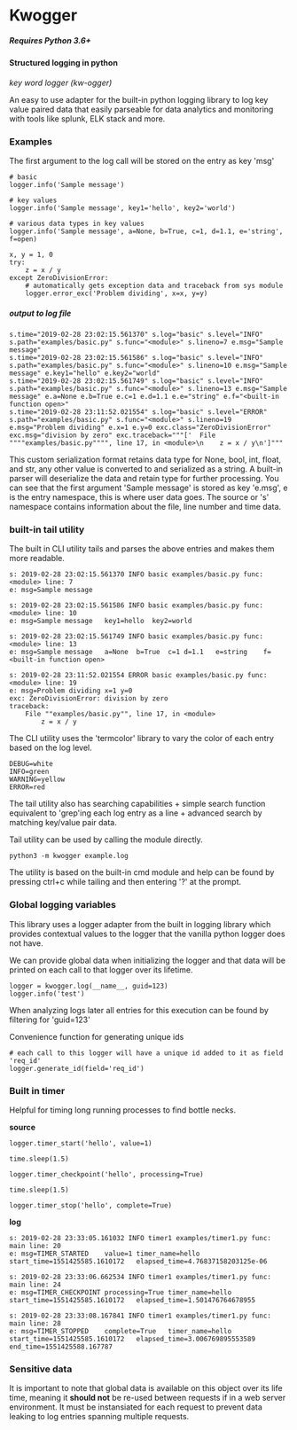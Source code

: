 # Kwogger
##### Requires Python 3.6+

#### Structured logging in python
_key word logger (kw-ogger)_

An easy to use adapter for the built-in python logging library to log key value paired data that easily parseable for data analytics and monitoring with tools like splunk, ELK stack and more.

### Examples
The first argument to the log call will be stored on the entry as key 'msg'


    # basic
    logger.info('Sample message')
    
    # key values
    logger.info('Sample message', key1='hello', key2='world')
    
    # various data types in key values
    logger.info('Sample message', a=None, b=True, c=1, d=1.1, e='string', f=open)
    
    x, y = 1, 0
    try:
        z = x / y
    except ZeroDivisionError:
        # automatically gets exception data and traceback from sys module
        logger.error_exc('Problem dividing', x=x, y=y)

##### output to log file

    s.time="2019-02-28 23:02:15.561370" s.log="basic" s.level="INFO" s.path="examples/basic.py" s.func="<module>" s.lineno=7 e.msg="Sample message"
    s.time="2019-02-28 23:02:15.561586" s.log="basic" s.level="INFO" s.path="examples/basic.py" s.func="<module>" s.lineno=10 e.msg="Sample message" e.key1="hello" e.key2="world"
    s.time="2019-02-28 23:02:15.561749" s.log="basic" s.level="INFO" s.path="examples/basic.py" s.func="<module>" s.lineno=13 e.msg="Sample message" e.a=None e.b=True e.c=1 e.d=1.1 e.e="string" e.f="<built-in function open>"
    s.time="2019-02-28 23:11:52.021554" s.log="basic" s.level="ERROR" s.path="examples/basic.py" s.func="<module>" s.lineno=19 e.msg="Problem dividing" e.x=1 e.y=0 exc.class="ZeroDivisionError" exc.msg="division by zero" exc.traceback="""['  File """"examples/basic.py"""", line 17, in <module>\n    z = x / y\n']"""

This custom serialization format retains data type for None, bool, int, float, and str, any other value is converted to and serialized as a string. A built-in parser will deserialize the data and retain type for further processing. You can see that the first argument 'Sample message' is stored as key 'e.msg', e is the entry namespace, this is where user data goes. The source or 's' namespace contains information about the file, line number and time data. 
### built-in tail utility
The built in CLI utility tails and parses the above entries and makes them more readable.

    s: 2019-02-28 23:02:15.561370 INFO basic examples/basic.py func: <module> line: 7
    e: msg=Sample message
    
    s: 2019-02-28 23:02:15.561586 INFO basic examples/basic.py func: <module> line: 10
    e: msg=Sample message	key1=hello	key2=world
    
    s: 2019-02-28 23:02:15.561749 INFO basic examples/basic.py func: <module> line: 13
    e: msg=Sample message	a=None	b=True	c=1	d=1.1	e=string	f=<built-in function open>
    
    s: 2019-02-28 23:11:52.021554 ERROR basic examples/basic.py func: <module> line: 19
    e: msg=Problem dividing	x=1	y=0
    exc: ZeroDivisionError: division by zero
    traceback:
        File ""examples/basic.py"", line 17, in <module>
            z = x / y
            
The CLI utility uses the 'termcolor' library to vary the color of each entry based on the log level.

    DEBUG=white
    INFO=green
    WARNING=yellow
    ERROR=red
    
The tail utility also has searching capabilities
    + simple search function equivalent to 'grep'ing each log entry as a line 
    + advanced search by matching key/value pair data.

Tail utility can be used by calling the module directly.
    
    python3 -m kwogger example.log
    
The utility is based on the built-in cmd module and help can be found by pressing ctrl+c while tailing and then entering '?' at the prompt.

### Global logging variables
This library uses a logger adapter from the built in logging library which provides contextual values to the logger that the vanilla python logger does not have.

We can provide global data when initializing the logger and that data will be printed on each call to that logger over its lifetime.

    logger = kwogger.log(__name__, guid=123)
    logger.info('test')
    
When analyzing logs later all entries for this execution can be found by filtering for 'guid=123'

Convenience function for generating unique ids

    # each call to this logger will have a unique id added to it as field 'req_id'
    logger.generate_id(field='req_id')
    
### Built in timer
Helpful for timing long running processes to find bottle necks.

**source**

    logger.timer_start('hello', value=1)

    time.sleep(1.5)

    logger.timer_checkpoint('hello', processing=True)

    time.sleep(1.5)

    logger.timer_stop('hello', complete=True)
    
**log**
    
    s: 2019-02-28 23:33:05.161032 INFO timer1 examples/timer1.py func: main line: 20
    e: msg=TIMER_STARTED	value=1	timer_name=hello	start_time=1551425585.1610172	elapsed_time=4.76837158203125e-06
    
    s: 2019-02-28 23:33:06.662534 INFO timer1 examples/timer1.py func: main line: 24
    e: msg=TIMER_CHECKPOINT	processing=True	timer_name=hello	start_time=1551425585.1610172	elapsed_time=1.501476764678955
    
    s: 2019-02-28 23:33:08.167841 INFO timer1 examples/timer1.py func: main line: 28
    e: msg=TIMER_STOPPED	complete=True	timer_name=hello	start_time=1551425585.1610172	elapsed_time=3.006769895553589	end_time=1551425588.167787
    
### Sensitive data
It is important to note that global data is available on this object over its life time, meaning it **should not** be re-used between requests if in a web server environment. It must be instansiated for each request to prevent data leaking to log entries spanning multiple requests.